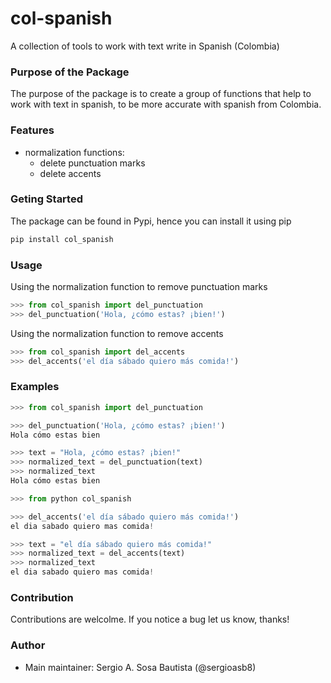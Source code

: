 # col-spanish
A collection of tools to work with text write in Spanish (Colombia)


### Purpose of the Package
The purpose of the package is to create a group of functions that help to work with text in spanish, to be more accurate with spanish from Colombia.

### Features
+ normalization functions:
    - delete punctuation marks
    - delete accents

### Geting Started
The package can be found in Pypi, hence you can install it using pip
```bash
pip install col_spanish
```

### Usage
Using the normalization function to remove punctuation marks
```python
>>> from col_spanish import del_punctuation
>>> del_punctuation('Hola, ¿cómo estas? ¡bien!')
```

Using the normalization function to remove accents
```python
>>> from col_spanish import del_accents
>>> del_accents('el día sábado quiero más comida!')
```

### Examples
```python
>>> from col_spanish import del_punctuation

>>> del_punctuation('Hola, ¿cómo estas? ¡bien!')
Hola cómo estas bien

>>> text = "Hola, ¿cómo estas? ¡bien!"
>>> normalized_text = del_punctuation(text)
>>> normalized_text
Hola cómo estas bien
```

```python
>>> from python col_spanish

>>> del_accents('el día sábado quiero más comida!')
el dia sabado quiero mas comida!

>>> text = "el día sábado quiero más comida!"
>>> normalized_text = del_accents(text)
>>> normalized_text
el dia sabado quiero mas comida!
```

### Contribution
Contributions are welcolme.
If you notice a bug let us know, thanks!

### Author
+ Main maintainer: Sergio A. Sosa Bautista (@sergioasb8)